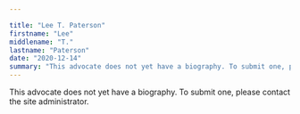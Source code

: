 ```yaml
---

title: "Lee T. Paterson"
firstname: "Lee"
middlename: "T."
lastname: "Paterson"
date: "2020-12-14"
summary: "This advocate does not yet have a biography. To submit one, please contact the site administrator."
---
```

This advocate does not yet have a biography. To submit one, please contact the site administrator.

